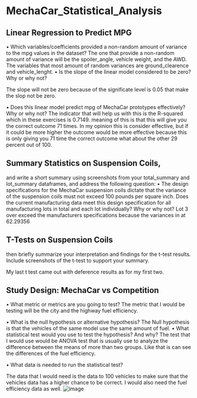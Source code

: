 # MechaCar_Statistical_Analysis

## Linear Regression to Predict MPG

•	Which variables/coefficients provided a non-random amount of variance to the mpg values in the dataset?
The one that provide a non-random amount of variance  will be the spoiler_angle, vehicle weight, and the AWD. The variables that most amount of random variances are ground_clearence and vehicle_lenght.
•	Is the slope of the linear model considered to be zero? Why or why not?

The slope will not be zero because of the significate level is 0.05 that make the slop not be zero.

•	Does this linear model predict mpg of MechaCar prototypes effectively? Why or why not?
The indicator that will help us with this is the R-squared which in these exercises is 0.7149. meaning of this is that this will give you the correct outcome 71 times.  In my opinion this is consider effective, but if it could be more higher the outcome would be more effective because this is only giving you 71 time the correct outcome what about the other 29 percent out of 100.
 ## Summary Statistics on Suspension Coils,
 and write a short summary using screenshots from your total_summary and lot_summary dataframes, and address the following question:
•	The design specifications for the MechaCar suspension coils dictate that the variance of the suspension coils must not exceed 100 pounds per square inch. Does the current manufacturing data meet this design specification for all manufacturing lots in total and each lot individually? Why or why not?
Lot 3 over exceed the manufacturers specifications because the variances in at 62.29356

 

 ## T-Tests on Suspension Coils

then briefly summarize your interpretation and findings for the t-test results. Include screenshots of the t-test to support your summary.


 
My last t test came out with deference results as for my first two.




## Study Design: MechaCar vs Competition

•	What metric or metrics are you going to test?
The metric that I would be testing will be the city and the highway fuel efficiency.

•	What is the null hypothesis or alternative hypothesis?
The Null hypothesis is that the vehicles of the same model use the same amount of fuel.
•	What statistical test would you use to test the hypothesis? And why?
The test that I would use would be ANOVA test that is usually use to analyze the difference between the means of more than two groups. Like that is can see the differences of the fuel efficiency.

•	What data is needed to run the statistical test?	

The data that I would need is the data to 100 vehicles to make sure that the vehicles data has a higher chance to be correct. I would also need the fuel efficiency data as well.
![image](https://user-images.githubusercontent.com/115046550/217913544-b4519592-37d9-45b5-a45a-8598969a3c0e.png)

